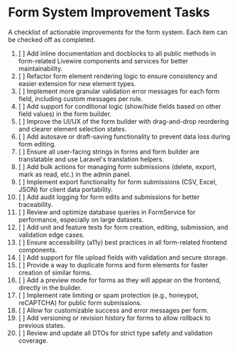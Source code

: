 # Form System Improvement Tasks

A checklist of actionable improvements for the form system. Each item can be checked off as completed.

1. [ ] Add inline documentation and docblocks to all public methods in form-related Livewire components and services for better maintainability.
2. [ ] Refactor form element rendering logic to ensure consistency and easier extension for new element types.
3. [ ] Implement more granular validation error messages for each form field, including custom messages per rule.
4. [ ] Add support for conditional logic (show/hide fields based on other field values) in the form builder.
5. [ ] Improve the UI/UX of the form builder with drag-and-drop reordering and clearer element selection states.
6. [ ] Add autosave or draft-saving functionality to prevent data loss during form editing.
7. [ ] Ensure all user-facing strings in forms and form builder are translatable and use Laravel's translation helpers.
8. [ ] Add bulk actions for managing form submissions (delete, export, mark as read, etc.) in the admin panel.
9. [ ] Implement export functionality for form submissions (CSV, Excel, JSON) for client data portability.
10. [ ] Add audit logging for form edits and submissions for better traceability.
11. [ ] Review and optimize database queries in FormService for performance, especially on large datasets.
12. [ ] Add unit and feature tests for form creation, editing, submission, and validation edge cases.
13. [ ] Ensure accessibility (a11y) best practices in all form-related frontend components.
14. [ ] Add support for file upload fields with validation and secure storage.
15. [ ] Provide a way to duplicate forms and form elements for faster creation of similar forms.
16. [ ] Add a preview mode for forms as they will appear on the frontend, directly in the builder.
17. [ ] Implement rate limiting or spam protection (e.g., honeypot, reCAPTCHA) for public form submissions.
18. [ ] Allow for customizable success and error messages per form.
19. [ ] Add versioning or revision history for forms to allow rollback to previous states.
20. [ ] Review and update all DTOs for strict type safety and validation coverage. 